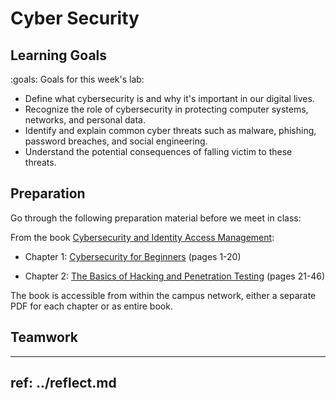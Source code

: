 # Cyber Security




## Learning Goals

:goals: Goals for this week's lab:

- Define what cybersecurity is and why it's important in our digital lives.
- Recognize the role of cybersecurity in protecting computer systems, networks, and personal data.
- Identify and explain common cyber threats such as malware, phishing, password breaches, and social engineering.
- Understand the potential consequences of falling victim to these threats.


## Preparation

Go through the following preparation material before we meet in class:

From the book [Cybersecurity and Identity Access Management](https://link.springer.com/book/10.1007/978-981-19-2658-7):

* Chapter 1: [Cybersecurity for Beginners](https://link.springer.com/chapter/10.1007/978-981-19-2658-7_1)
(pages 1-20)

* Chapter 2: [The Basics of Hacking and Penetration Testing](https://link.springer.com/chapter/10.1007/978-981-19-2658-7_2)
(pages 21-46)

The book is accessible from within the campus network, either a separate PDF for each chapter or as entire book.



## Teamwork




---
ref: ../reflect.md
---
